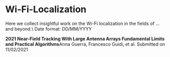 # Wi-Fi-Localization
Here we collect insightful work on the Wi-Fi localization in the fields of ... and beyond.\\
Date format: DD/MM/YYYY

**2021**
**Near-Field Tracking With Large Antenna Arrays Fundamental Limits and Practical Algorithms**Anna Guerra, Francesco Guidi, et al.
Submitted on 11/02/2021
